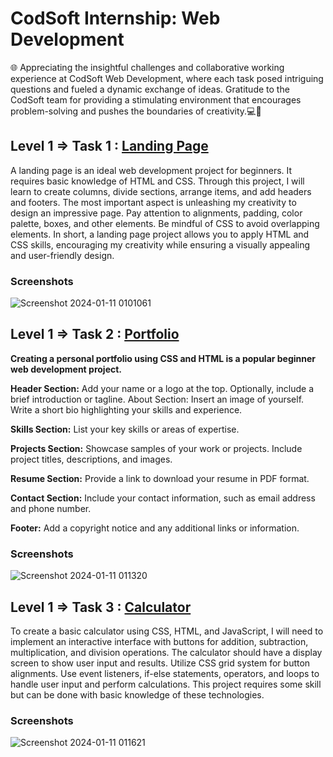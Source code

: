 
# CodSoft Internship: Web Development

🌐 Appreciating the insightful challenges and collaborative working experience at CodSoft Web Development, where each task posed intriguing questions and fueled a dynamic exchange of ideas. Gratitude to the CodSoft team for providing a stimulating environment that encourages problem-solving and pushes the boundaries of creativity.💻🚀 


## Level 1 => Task 1 : [Landing Page](https://955f1d15-4ce8-491a-956e-a6be3f884a72-00-2ae3isj90l1s0.janeway.replit.dev/)

A landing page is an ideal web development project for beginners. It requires basic
knowledge of HTML and CSS. Through this project, I will learn to create columns, divide
sections, arrange items, and add headers and footers. The most important aspect is
unleashing my creativity to design an impressive page. Pay attention to alignments,
padding, color palette, boxes, and other elements. Be mindful of CSS to avoid overlapping elements. In short, a landing page project allows you to apply HTML and CSS skills, encouraging my creativity while ensuring a visually appealing and user-friendly design.

### Screenshots
![Screenshot 2024-01-11 0101061](https://github.com/Shib-Sankar-Das/CodSoft/assets/136646947/21c85b71-6f57-4dcd-aff5-cf42a2536d7d)


## Level 1 => Task 2 : [Portfolio](https://e15fa9b5-bb3f-49cb-99cf-dfd3b49376c6-00-1firl4270vly3.spock.replit.dev/)

**Creating a personal portfolio using CSS and HTML is a popular beginner web development
project.**

**Header Section:** Add your name or a logo at the top.
Optionally, include a brief introduction or tagline.
About Section: Insert an image of yourself.
Write a short bio highlighting your skills and experience.

**Skills Section:** List your key skills or areas of expertise.

**Projects Section:** Showcase samples of your work or projects. Include project titles, descriptions, and images.

**Resume Section:** Provide a link to download your resume in PDF format.

**Contact Section:** Include your contact information, such as email address and phone number.

**Footer:** Add a copyright notice and any additional links or information.

### Screenshots
![Screenshot 2024-01-11 011320](https://github.com/Shib-Sankar-Das/CodSoft/assets/136646947/a4b2fcbd-1dca-42e4-8f6a-5bae5b186e69)

## Level 1 => Task 3 : [Calculator](https://f490d350-6c67-4a4a-920c-ff437edacc5d-00-vd9oaz70bn31.riker.replit.dev/)

To create a basic calculator using CSS, HTML, and JavaScript, I will need to implement an
interactive interface with buttons for addition, subtraction, multiplication, and division
operations. The calculator should have a display screen to show user input and results. Utilize
CSS grid system for button alignments. Use event listeners, if-else statements, operators, and
loops to handle user input and perform calculations. This project requires some skill but can be
done with basic knowledge of these technologies.

### Screenshots
![Screenshot 2024-01-11 011621](https://github.com/Shib-Sankar-Das/CodSoft/assets/136646947/33749aec-f42a-4d20-81e3-b7be3446aeb2)
